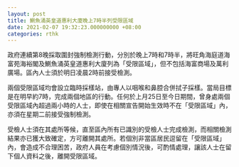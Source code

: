 ```yaml
---
layout: post
title: 鰂魚涌英皇道惠利大廈晚上7時半列受限區域
date: 2021-02-07 19:32:23.000000000 +08:00
categories: rthk
---
```


政府連續第8晚採取圍封強制檢測行動，分別於晚上7時和7時半，將旺角海庭道海富苑海裕閣及鰂魚涌英皇道惠利大廈列為「受限區域」，但不包括海富商場及萬利廣場。區內人士須於明日凌晨2時前接受檢測。

兩個受限區域均會設立臨時採樣站，由專人以咽喉和鼻腔合併拭子採樣。當局目標是在明早約7時，完成兩個地區的行動。任何於上月25日至今日期間，曾身處兩個受限區域內超過兩小時的人士，即使在相關宣告開始生效時不在「受限區域」內，亦須在星期二前接受強制檢測。

受檢人士須在其處所等候，直至區內所有已識別的受檢人士完成檢測，而相關檢測結果亦已獲大致確定，方可離開其處所。若個別非當區居民逗留在「受限區域」內，會造成不合理困苦，政府人員在考慮個別情況後，可酌情處理，讓該人士在留下個人資料之後，離開受限區域。
